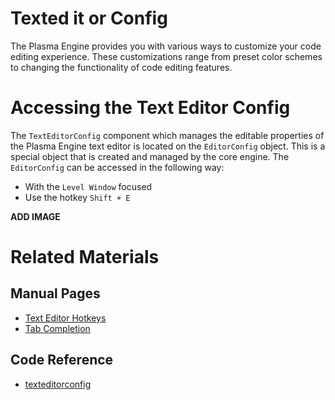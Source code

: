 # Texted it or Config

The Plasma Engine provides you with various ways to customize your code editing experience. These customizations range from preset color schemes to changing the functionality of code editing features.

# Accessing the Text Editor Config
The `TextEditorConfig` component which manages the editable properties of the Plasma Engine text editor is located on the `EditorConfig` object. This is a special object that is created and managed by the core engine. The `EditorConfig` can be accessed in the following way:

- With the `Level Window` focused
- Use the hotkey `Shift + E`



**ADD IMAGE**

# Related Materials
## Manual Pages
- [Text Editor Hotkeys](https://plasmaengine.github.io/PlasmaDocs/Plasma1/Editor/editor/texteditor/texteditorhotkeys.markdown)
- [Tab Completion](https://plasmaengine.github.io/PlasmaDocs/Plasma1/Editor/editor/texteditor/tab_completion.markdown)

## Code Reference
- [texteditorconfig](https://github.com/PlasmaEngine/PlasmaDocs/tree/master/docs/C%2B%2B/code_reference/class_reference/texteditorconfig.markdown) 
 

 